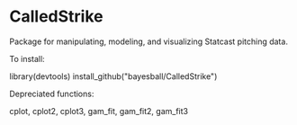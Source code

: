 # CalledStrike

Package for manipulating, modeling, and visualizing Statcast pitching data.

To install:

library(devtools)
install_github("bayesball/CalledStrike")

Depreciated functions:

cplot, cplot2, cplot3, gam_fit, gam_fit2, gam_fit3
